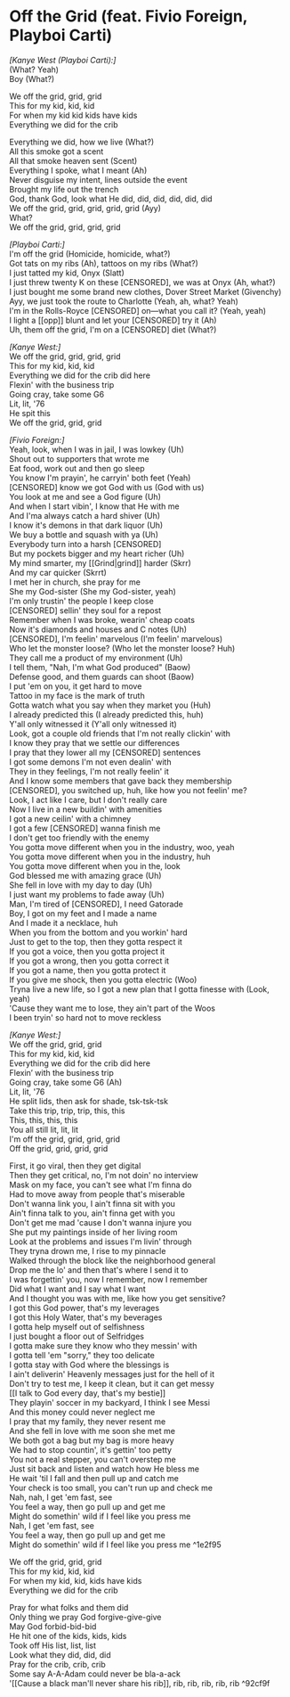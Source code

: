 # Off the Grid (feat. Fivio Foreign, Playboi Carti)

_[Kanye West (Playboi Carti):]_  
(What? Yeah)  
Boy (What?)  

We off the grid, grid, grid  
This for my kid, kid, kid  
For when my kid kid kids have kids  
Everything we did for the crib  

Everything we did, how we live (What?)  
All this smoke got a scent  
All that smoke heaven sent (Scent)  
Everything I spoke, what I meant (Ah)  
Never disguise my intent, lines outside the event  
Brought my life out the trench  
God, thank God, look what He did, did, did, did, did, did  
We off the grid, grid, grid, grid, grid (Ayy)  
What?  
We off the grid, grid, grid, grid  

_[Playboi Carti:]_  
I'm off the grid (Homicide, homicide, what?)  
Got tats on my ribs (Ah), tattoos on my ribs (What?)  
I just tatted my kid, Onyx (Slatt)  
I just threw twenty K on these [CENSORED], we was at Onyx (Ah, what?)  
I just bought me some brand new clothes, Dover Street Market (Givenchy)  
Ayy, we just took the route to Charlotte (Yeah, ah, what? Yeah)  
I'm in the Rolls-Royce [CENSORED] on—what you call it? (Yeah, yeah)  
I light a [[opp]] blunt and let your [CENSORED] try it (Ah)  
Uh, them off the grid, I'm on a [CENSORED] diet (What?)  

_[Kanye West:]_  
We off the grid, grid, grid, grid  
This for my kid, kid, kid  
Everything we did for the crib did here  
Flexin' with the business trip  
Going cray, take some G6  
Lit, lit, '76  
He spit this  
We off the grid, grid, grid  

_[Fivio Foreign:]_  
Yeah, look, when I was in jail, I was lowkey (Uh)  
Shout out to supporters that wrote me  
Eat food, work out and then go sleep  
You know I'm prayin', he carryin' both feet (Yeah)  
[CENSORED] know we got God with us (God with us)  
You look at me and see a God figure (Uh)  
And when I start vibin', I know that He with me  
And I'ma always catch a hard shiver (Uh)  
I know it's demons in that dark liquor (Uh)  
We buy a bottle and squash with ya (Uh)  
Everybody turn into a harsh [CENSORED]  
But my pockets bigger and my heart richer (Uh)  
My mind smarter, my [[Grind|grind]] harder (Skrr)  
And my car quicker (Skrrt)  
I met her in church, she pray for me  
She my God-sister (She my God-sister, yeah)  
I'm only trustin' the people I keep close  
[CENSORED] sellin' they soul for a repost  
Remember when I was broke, wearin' cheap coats  
Now it's diamonds and houses and C notes (Uh)  
[CENSORED], I'm feelin' marvelous (I'm feelin' marvelous)  
Who let the monster loose? (Who let the monster loose? Huh)  
They call me a product of my environment (Uh)  
I tell them, "Nah, I'm what God produced" (Baow)  
Defense good, and them guards can shoot (Baow)  
I put 'em on you, it get hard to move  
Tattoo in my face is the mark of truth  
Gotta watch what you say when they market you (Huh)  
I already predicted this (I already predicted this, huh)  
Y'all only witnessed it (Y'all only witnessed it)  
Look, got a couple old friends that I'm not really clickin' with  
I know they pray that we settle our differences  
I pray that they lower all my [CENSORED] sentences  
I got some demons I'm not even dealin' with  
They in they feelings, I'm not really feelin' it  
And I know some members that gave back they membership  
[CENSORED], you switched up, huh, like how you not feelin' me?  
Look, I act like I care, but I don't really care  
Now I live in a new buildin' with amenities  
I got a new ceilin' with a chimney  
I got a few [CENSORED] wanna finish me  
I don't get too friendly with the enemy  
You gotta move different when you in the industry, woo, yeah  
You gotta move different when you in the industry, huh  
You gotta move different when you in the, look  
God blessed me with amazing grace (Uh)  
She fell in love with my day to day (Uh)  
I just want my problems to fade away (Uh)  
Man, I'm tired of [CENSORED], I need Gatorade  
Boy, I got on my feet and I made a name  
And I made it a necklace, huh  
When you from the bottom and you workin' hard  
Just to get to the top, then they gotta respect it  
If you got a voice, then you gotta project it  
If you got a wrong, then you gotta correct it  
If you got a name, then you gotta protect it  
If you give me shock, then you gotta electric (Woo)  
Tryna live a new life, so I got a new plan that I gotta finesse with (Look, yeah)  
'Cause they want me to lose, they ain't part of the Woos  
I been tryin' so hard not to move reckless  

_[Kanye West:]_  
We off the grid, grid, grid  
This for my kid, kid, kid  
Everything we did for the crib did here  
Flexin’ with the business trip  
Going cray, take some G6 (Ah)  
Lit, lit, '76  
He split lids, then ask for shade, tsk-tsk-tsk  
Take this trip, trip, trip, this, this  
This, this, this, this  
You all still lit, lit, lit  
I'm off the grid, grid, grid, grid  
Off the grid, grid, grid, grid  

First, it go viral, then they get digital  
Then they get critical, no, I'm not doin' no interview  
Mask on my face, you can't see what I'm finna do  
Had to move away from people that's miserable  
Don't wanna link you, I ain't finna sit with you  
Ain't finna talk to you, ain't finna get with you  
Don't get me mad 'cause I don't wanna injure you  
She put my paintings inside of her living room  
Look at the problems and issues I'm livin' through  
They tryna drown me, I rise to my pinnacle  
Walked through the block like the neighborhood general  
Drop me the lo' and then that's where I send it to  
I was forgettin' you, now I remember, now I remember  
Did what I want and I say what I want  
And I thought you was with me, like how you get sensitive?  
I got this God power, that's my leverages  
I got this Holy Water, that's my beverages  
I gotta help myself out of selfishness  
I just bought a floor out of Selfridges  
I gotta make sure they know who they messin' with  
I gotta tell 'em "sorry," they too delicate  
I gotta stay with God where the blessings is  
I ain't deliverin' Heavenly messages just for the hell of it  
Don't try to test me, I keep it clean, but it can get messy  
[[I talk to God every day, that's my bestie]]  
They playin' soccer in my backyard, I think I see Messi  
And this money could never neglect me  
I pray that my family, they never resent me  
And she fell in love with me soon she met me  
We both got a bag but my bag is more heavy  
We had to stop countin', it's gettin' too petty  
You not a real stepper, you can't overstep me  
Just sit back and listen and watch how He bless me  
He wait 'til I fall and then pull up and catch me  
Your check is too small, you can't run up and check me  
Nah, nah, I get 'em fast, see  
You feel a way, then go pull up and get me  
Might do somethin' wild if I feel like you press me  
Nah, I get 'em fast, see  
You feel a way, then go pull up and get me  
Might do somethin' wild if I feel like you press me   ^1e2f95

We off the grid, grid, grid  
This for my kid, kid, kid  
For when my kid, kid, kids have kids  
Everything we did for the crib  

Pray for what folks and them did  
Only thing we pray God forgive-give-give  
May God forbid-bid-bid  
He hit one of the kids, kids, kids  
Took off His list, list, list  
Look what they did, did, did  
Pray for the crib, crib, crib  
Some say A-A-Adam could never be bla-a-ack  
'[[Cause a black man'll never share his rib]], rib, rib, rib, rib, rib ^92cf9f
